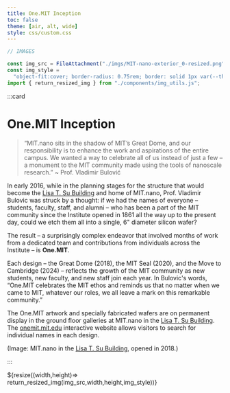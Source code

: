 ```yaml
---
title: One.MIT Inception
toc: false
theme: [air, alt, wide]
style: css/custom.css
---
```


```js
// IMAGES

const img_src = FileAttachment("./imgs/MIT-nano-exterior_0-resized.png").href;
const img_style =
  "object-fit:cover; border-radius: 0.75rem; border: solid 1px var(--theme-foreground-faintest);";
import { return_resized_img } from "./components/img_utils.js";
```

<div class= "grid grid-cols-2" style="grid-auto-rows: auto;">

:::card

# One.MIT Inception

> “MIT.nano sits in the shadow of MIT’s Great Dome, and our responsibility is to enhance the work and aspirations of the entire campus. We wanted a way to celebrate all of us instead of just a few &ndash; a monument to the MIT community made using the tools of nanoscale research.” ~ Prof. Vladimir Bulović

In early 2016, while in the planning stages for the structure that would become the <a href="https://whereis.mit.edu/?go=12">Lisa T. Su Building</a> and home of MIT.nano, Prof. Vladimir Bulovic was struck by a thought: if we had the names of everyone &ndash; students, faculty, staff, and alumni &ndash; who has been a part of the MIT community since the Institute opened in 1861 all the way up to the present day, could we etch them all into a single, 6" diameter silicon wafer?

The result &ndash; a surprisingly complex endeavor that involved months of work from a dedicated team and contributions from individuals across the Institute &ndash; is **One.MIT**.

Each design &ndash; the Great Dome (2018), the MIT Seal (2020), and the Move to Cambridge (2024) &ndash; reflects the growth of the MIT community as new students, new faculty, and new staff join each year.
In Bulovic's words, “One.MIT celebrates the MIT ethos and reminds us that no matter when we came to MIT, whatever our roles, we all leave a mark on this remarkable community.”

The One.MIT artwork and specially fabricated wafers are on permanent display in the ground floor galleries at MIT.nano in the <a href="https://whereis.mit.edu/?go=12">Lisa T. Su Building</a>.
The [onemit.mit.edu](https://onemit.mit.edu) interactive website allows visitors to search for individual names in each design.

(Image: MIT.nano in the <a href="https://whereis.mit.edu/?go=12">Lisa T. Su Building</a>, opened in 2018.)

:::

<div style="min-height:450px;">
  ${resize((width,height)=> return_resized_img(img_src,width,height,img_style))}
</div>
  
</div>
